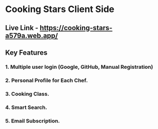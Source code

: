 # Cooking Stars Client Side
## Live Link - https://cooking-stars-a579a.web.app/
## Key Features
### 1. Multiple user login (Google, GitHub, Manual Registration)
### 2. Personal Profile for Each Chef.
### 3. Cooking Class.
### 4. Smart Search.
### 5. Email Subscription.
